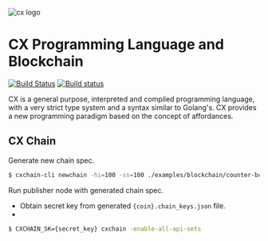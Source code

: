 ![cx logo](https://user-images.githubusercontent.com/26845312/32426758-2a4bbb00-c282-11e7-858e-a1eaf3ea92f3.png)

# CX Programming Language and Blockchain

[![Build Status](https://travis-ci.com/skycoin/cx.svg?branch=develop)](https://travis-ci.com/skycoin/cx) [![Build status](https://ci.appveyor.com/api/projects/status/y04pofhhfmpw8vef/branch/master?svg=true)](https://ci.appveyor.com/project/skycoin/cx/branch/master)

CX is a general purpose, interpreted and compiled programming
language, with a very strict type system and a syntax
similar to Golang's. CX provides a new programming paradigm based on
the concept of affordances.

## CX Chain

Generate new chain spec.
```bash
$ cxchain-cli newchain -hi=100 -ss=100 ./examples/blockchain/counter-bc.cx
```

Run publisher node with generated chain spec.
* Obtain secret key from generated `{coin}.chain_keys.json` file.
*  
```bash
$ CXCHAIN_SK={secret_key} cxchain -enable-all-api-sets
```
